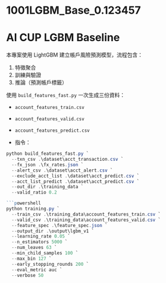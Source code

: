 # 1001LGBM_Base_0.123457
# AI CUP LGBM Baseline

本專案使用 LightGBM 建立帳戶風險預測模型，流程包含：
1. 特徵聚合
2. 訓練與驗證
3. 推論（預測帳戶標籤）



使用 `build_features_fast.py` 一次生成三份資料：
- `account_features_train.csv`  
- `account_features_valid.csv`  
- `account_features_predict.csv`

- 指令：<br>

```powershell
python build_features_fast.py `
  --txn_csv .\dataset\acct_transaction.csv `
  --fx_json .\fx_rates.json `
  --alert_csv .\dataset\acct_alert.csv `
  --exclude_acct_list .\dataset\acct_predict.csv `
  --acct_list_predict .\dataset\acct_predict.csv `
  --out_dir .\training_data `
  --valid_ratio 0.2

```powershell
python training.py `
  --train_csv .\training_data\account_features_train.csv `
  --valid_csv .\training_data\account_features_valid.csv `
  --feature_spec .\feature_spec.json `
  --output_dir .\output\lgbm_v1 `
  --learning_rate 0.05 `
  --n_estimators 5000 `
  --num_leaves 63 `
  --min_child_samples 100 `
  --max_bin 127 `
  --early_stopping_rounds 200 `
  --eval_metric auc `
  --verbose 50
